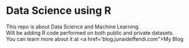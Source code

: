 # Data Science using R
This repo is about Data Science and Machine Learning. <br />
Will be adding R code performed on both public and private datasets. <br />
You can learn more about it at <a href='blog.junaideffendi.com">My Blog</a><br />

